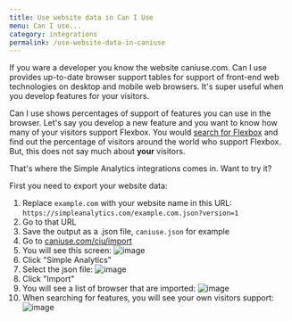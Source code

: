```yaml
---
title: Use website data in Can I Use
menu: Can I use...
category: integrations
permalink: /use-website-data-in-caniuse
---
```


If you ware a developer you know the website caniuse.com. Can I use provides up-to-date browser support tables for support of front-end web technologies on desktop and mobile web browsers. It's super useful when you develop features for your visitors.

Can I use shows percentages of support of features you can use in the browser. Let's say you develop a new feature and you want to know how many of your visitors support Flexbox. You would [search for Flexbox](https://caniuse.com/?search=Flexbox) and find out the percentage of visitors around the world who support Flexbox. But, this does not say much about **your** visitors.

That's where the Simple Analytics integrations comes in. Want to try it?

First you need to export your website data:

1. Replace `example.com` with your website name in this URL: `https://simpleanalytics.com/example.com.json?version=1`
2. Go to that URL
3. Save the output as a .json file, `caniuse.json` for example
4. Go to [caniuse.com/ciu/import](https://caniuse.com/ciu/import)
5. You will see this screen:
  ![image](https://user-images.githubusercontent.com/1079135/147510047-7145a023-cdf3-4c85-beaf-a9a2f0865349.png)
1. Click "Simple Analytics"
1. Select the json file:
  ![image](https://user-images.githubusercontent.com/1079135/147510563-a7d55d28-98d6-41ad-a1f1-cdccc02eaadf.png)
1. Click "Import"
2. You will see a list of browser that are imported:
  ![image](https://user-images.githubusercontent.com/1079135/147510708-e246e55f-be7e-4463-8543-8956454167e7.png)
1. When searching for features, you will see your own visitors support:
  ![image](https://user-images.githubusercontent.com/1079135/147510810-ff0f6e32-c4bf-49a6-9343-628bda87ea47.png)

